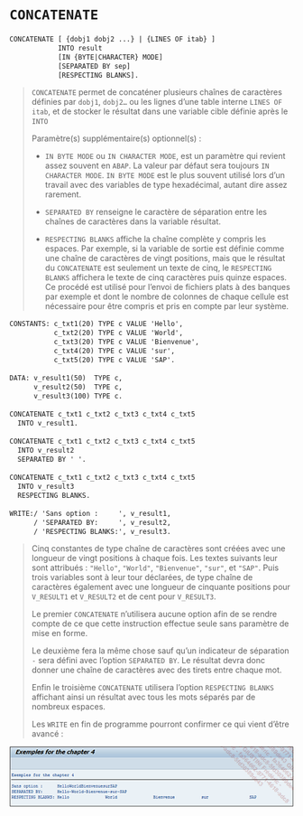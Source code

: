 # **`CONCATENATE`**

```JS
CONCATENATE [ {dobj1 dobj2 ...} | {LINES OF itab} ]
            INTO result
            [IN {BYTE|CHARACTER} MODE]
            [SEPARATED BY sep]
            [RESPECTING BLANKS].
```

> `CONCATENATE` permet de concaténer plusieurs chaînes de caractères définies par `dobj1`, `dobj2…` ou les lignes d’une table interne `LINES OF itab`, et de stocker le résultat dans une variable cible définie après le `INTO`
>
> Paramètre(s) supplémentaire(s) optionnel(s) :
>
> - `IN BYTE MODE` ou `IN CHARACTER MODE`, est un paramètre qui revient assez souvent en `ABAP`. La valeur par défaut sera toujours `IN CHARACTER MODE`. `IN BYTE MODE` est le plus souvent utilisé lors d’un travail avec des variables de type hexadécimal, autant dire assez rarement.
>
> - `SEPARATED BY` renseigne le caractère de séparation entre les chaînes de caractères dans la variable résultat.
>
> - `RESPECTING BLANKS` affiche la chaîne complète y compris les espaces. Par exemple, si la variable de sortie est définie comme une chaîne de caractères de vingt positions, mais que le résultat du `CONCATENATE` est seulement un texte de cinq, le `RESPECTING BLANKS` affichera le texte de cinq caractères puis quinze espaces. Ce procédé est utilisé pour l’envoi de fichiers plats à des banques par exemple et dont le nombre de colonnes de chaque cellule est nécessaire pour être compris et pris en compte par leur système.

```JS
CONSTANTS: c_txt1(20) TYPE c VALUE 'Hello',
           c_txt2(20) TYPE c VALUE 'World',
           c_txt3(20) TYPE c VALUE 'Bienvenue',
           c_txt4(20) TYPE c VALUE 'sur',
           c_txt5(20) TYPE c VALUE 'SAP'.

DATA: v_result1(50)  TYPE c,
      v_result2(50)  TYPE c,
      v_result3(100) TYPE c.

CONCATENATE c_txt1 c_txt2 c_txt3 c_txt4 c_txt5
  INTO v_result1.

CONCATENATE c_txt1 c_txt2 c_txt3 c_txt4 c_txt5
  INTO v_result2
  SEPARATED BY ' '.

CONCATENATE c_txt1 c_txt2 c_txt3 c_txt4 c_txt5
  INTO v_result3
  RESPECTING BLANKS.

WRITE:/ 'Sans option :     ', v_result1,
      / 'SEPARATED BY:     ', v_result2,
      / 'RESPECTING BLANKS:', v_result3.
```

> Cinq constantes de type chaîne de caractères sont créées avec une longueur de vingt positions à chaque fois. Les textes suivants leur sont attribués : `"Hello"`, `"World"`, `"Bienvenue"`, `"sur"`, et `"SAP"`. Puis trois variables sont à leur tour déclarées, de type chaîne de caractères également avec une longueur de cinquante positions pour `V_RESULT1` et `V_RESULT2` et de cent pour `V_RESULT3`.
>
> Le premier `CONCATENATE` n’utilisera aucune option afin de se rendre compte de ce que cette instruction effectue seule sans paramètre de mise en forme.
>
> Le deuxième fera la même chose sauf qu’un indicateur de séparation `-` sera défini avec l’option `SEPARATED BY`. Le résultat devra donc donner une chaîne de caractères avec des tirets entre chaque mot.
>
> Enfin le troisième `CONCATENATE` utilisera l’option `RESPECTING BLANKS` affichant ainsi un résultat avec tous les mots séparés par de nombreux espaces.
>
> Les `WRITE` en fin de programme pourront confirmer ce qui vient d’être avancé :

![](../00_Ressources/01_04.png)
